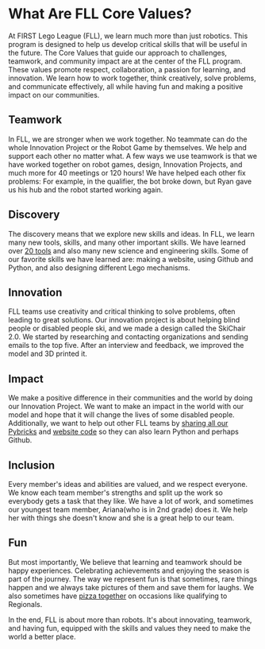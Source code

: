 
# What Are FLL Core Values?

At FIRST Lego League (FLL), we learn much more than just robotics. This program is designed to help us develop critical skills that will be useful in the future. The Core Values that guide our approach to challenges, teamwork, and community impact are at the center of the FLL program. These values promote respect, collaboration, a passion for learning, and innovation. We learn how to work together, think creatively, solve problems, and communicate effectively, all while having fun and making a positive impact on our communities.

## Teamwork

 In FLL,  we are stronger when we work together. No teammate can do the whole Innovation Project or the Robot Game by themselves. We help and support each other no matter what. A few ways we use teamwork is that we have worked together on robot games, design, Innovation Projects, and much more for 40 meetings or 120 hours! We have helped each other fix problems: For example, in the qualifier, the bot broke down, but Ryan gave us his hub and the robot started working again.

## Discovery

The discovery means that we explore new skills and ideas. In FLL, we learn many new tools, skills, and many other important skills. We have learned over [20 tools](Tools-We-Have-Learned) and also many new science and engineering skills. Some of our favorite skills we have learned are: making a website, using Github and Python, and also designing different Lego mechanisms.

## Innovation

FLL teams use creativity and critical thinking to solve problems, often leading to great solutions. Our innovation project is about helping blind people or disabled people ski, and we made a design called the
SkiChair 2.0. We started by researching and contacting organizations and sending emails to the top five. After an interview and feedback, we improved the model and 3D printed it.

## Impact

We make a positive difference in their communities and the world by doing our Innovation Project. We want to make an impact in the world with our model and hope that it will change the lives of some disabled people. Additionally, we want to help out other FLL teams by [sharing all our Pybricks](https://github.com/Noddin-RobotMakers/RobotMakers-FLLChallenge-Masterpiece/) and [website code](https://github.com/Noddin-RobotMakers/Website) so they can also learn Python and perhaps Github.

## Inclusion

Every member's ideas and abilities are valued, and we respect everyone. We know each team member's strengths and split up the work so everybody gets a task that they like. We have a lot of work, and sometimes our youngest team member, Ariana(who is in 2nd grade) does it. We help her with things she doesn't know and she is a great help to our team.

## Fun

But most importantly, We believe that learning and teamwork should be happy experiences. Celebrating achievements and enjoying the season is part of the journey. The way we represent fun is that sometimes, rare things happen and we always take pictures of them and save them for laughs. We also sometimes have [pizza together](Gallery) on occasions like qualifying to Regionals.

In the end, FLL is about more than robots. It's about innovating, teamwork, and having fun, equipped with the skills and values they need to make the world a better place.
